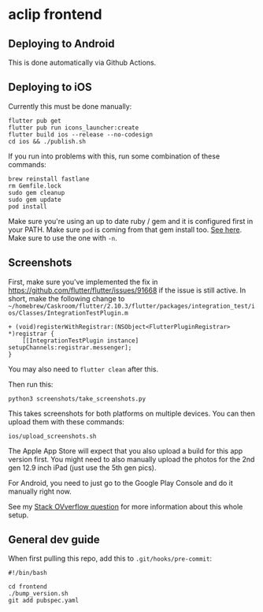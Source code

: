 # aclip frontend 

## Deploying to Android
This is done automatically via Github Actions.

## Deploying to iOS
Currently this must be done manually:
```
flutter pub get
flutter pub run icons_launcher:create
flutter build ios --release --no-codesign
cd ios && ./publish.sh
```

If you run into problems with this, run some combination of these commands:
```
brew reinstall fastlane
rm Gemfile.lock
sudo gem cleanup
sudo gem update
pod install
```
Make sure you're using an up to date ruby / gem and it is configured first in your PATH. Make sure `pod` is coming from that gem install too. [See here](https://stackoverflow.com/questions/20755044/how-do-i-install-cocoapods). Make sure to use the one with `-n`.

## Screenshots
First, make sure you've implemented the fix in https://github.com/flutter/flutter/issues/91668 if the issue is still active. In short, make the following change to `~/homebrew/Caskroom/flutter/2.10.3/flutter/packages/integration_test/ios/Classes/IntegrationTestPlugin.m`
```
+ (void)registerWithRegistrar:(NSObject<FlutterPluginRegistrar> *)registrar {
    [[IntegrationTestPlugin instance] setupChannels:registrar.messenger];
}
```

You may also need to `flutter clean` after this.

Then run this:
```
python3 screenshots/take_screenshots.py
```

This takes screenshots for both platforms on multiple devices. You can then upload them with these commands:
```
ios/upload_screenshots.sh
```
The Apple App Store will expect that you also upload a build for this app version first. You might need to also manually upload the photos for the 2nd gen 12.9 inch iPad (just use the 5th gen pics).

For Android, you need to just go to the Google Play Console and do it manually right now.

See my [Stack OVverflow question](https://stackoverflow.com/questions/71699078/how-to-locate-elements-in-ios-ui-test-for-flutter-fastlane-screnshots/71801310#71801310) for more information about this whole setup.

## General dev guide
When first pulling this repo, add this to `.git/hooks/pre-commit`:
```
#!/bin/bash

cd frontend
./bump_version.sh
git add pubspec.yaml
```
